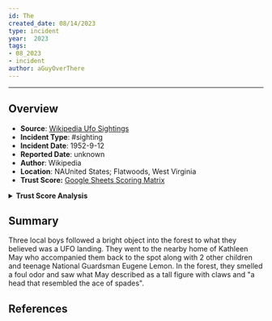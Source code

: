 ```yaml
---
id: The
created_date: 08/14/2023
type: incident
year:  2023
tags:
- 08_2023
- incident
author: aGuyOverThere
---
```


----

## Overview

- **Source**: [Wikipedia Ufo Sightings](https://en.wikipedia.org/wiki/List_of_reported_UFO_sightings)
- **Incident Type**: #sighting
- **Incident Date**: 1952-9-12
- **Reported Date**: unknown
- **Author**: Wikipedia
- **Location**: N​AUnited States; Flatwoods, West Virginia
- **Trust Score:** [Google Sheets Scoring Matrix](https://docs.google.com/spreadsheets/d/1CUarxE7P1cPwgWXwJzzeWnZGm1c6Wp2Ttazdt3VPM_s/edit?usp=sharing)

<details>
<summary><b>Trust Score Analysis</b></summary>
<IMG src="https://publish-01.obsidian.md/access/1c31a6f93f82a49b0a9eb31193d6cdec/_images/" alt="Trust Score"/>
</details>

## Summary

Three local boys followed a bright object into the forest to what they believed was a UFO landing. They went to the nearby home of Kathleen May who accompanied them back to the spot along with 2 other children and teenage National Guardsman Eugene Lemon. In the forest, they smelled a foul odor and saw what May described as a tall figure with claws and "a head that resembled the ace of spades".

## References
